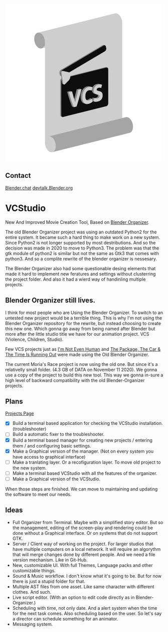 ![BLENDER-ORGANIZER](icon.png)

## Contact
[Blender.chat](https://blender.chat/channel/blenderorganizer_vcstudio)
[devtalk.Blender.org](https://devtalk.blender.org/t/blender-organizer-vcstudio-organization-of-the-projects)

# VCStudio

New And Improved Movie Creation Tool, Based on [Blender Organizer](https://github.com/JYamihud/blender-organizer).

The old Blender Organizer project was using an outdated Python2 for the entire system.
It became such a hard thing to make work on a new system. Since Python2 is not longer supported by most destributions. And so the decision was made in 2020 to move to Python3. The problem was that the gtk module of python2 is similar but not the same as Gtk3 that comes with python3. And so a complite rewrite of the blender organizer is nessesary.

The Blender Organizer also had some questionable desing elements that made it hard to implement new feratures and settings without clusterring the project folder. And also it had a wierd way of handinling multiple projects.

## Blender Organizer still lives.
I think for most people who are Using the Blender Organizer. To switch to an untested new project would be a terrible thing. This is why I'm not using the Blender Organizer repository for the rewrite, but instead choosing to create this new one. Which gonna go away from being named after Blender but more after the little studio title we have for our animation project. VCS (Violence, Children, Studio).

Few VCS projects just as [I'm Not Even Human](https://open.lbry.com/@VCS:7/Imnotevenhumanshortfilm:3?r=HnvEmZbrkAHCcWf7PDVzShfp4xafcBMW) and [The Package, The Car & The Time Is Running Out](https://open.lbry.com/@VCS:7/ThePackageTheCarAndTheTimeIsRunningOut:3?r=HnvEmZbrkAHCcWf7PDVzShfp4xafcBMW) were made using the Old Blender Organizer. 

The current Moria's Race project is now using the old one. But since it's a relativelly small folder. (4.3 GB of DATA on November 11 2020). We gonna use a copy of the project to build this new tool. This way we gonna in-sure a high level of backward compatibility with the old Blender-Organizer projects.

## Plans

[Projects Page](https://github.com/JYamihud/VCStudio/projects)

- [x] Build a terminal based application for checking the VCStudio installation. (troubleshooter)
- [ ] Build a automatic fixer to the troubleshooter.
- [x] Build a terminal based manager for creating new projects / entering them / and configuring basic settings.
- [x] Make a Graphical version of the manager. (Not on every system you have access to graphical interface)
- [ ] Make a tranlating layer. Or a recofiguration layer. To move old project to the new system.
- [ ] Make a terminal based VCStudio with all the features of the organizer.
- [ ] Make a Graphical version of the VCStudio.

When those steps are finished. We can move to maintaining and updating the software to meet our needs.

## Ideas

* Full Organizer from Terminal. Maybe with a simplified story editor. But so the management, editing of the screen-play and rendering could be done without a Graphical interface. Or on systems that do not support GTK.
* Server / Client way of working on the project. For larger studios that have multiple computers on a local network. It will require an algorythm that will merge changes done by different people. And we need a file version mechanism. Like in Git-Hub.
* New, customizable UI. With full Themes, Language packs and other customizable things.
* Sound & Music workflow. I don't know what it's going to be. But for now there is just a stupid folder for that.
* Multiple AST files from one asset. Like same character with different clothes. And such.
* Live script editor. (With an option to edit code directly as in Blender-Organizer.)
* Scheduling with time, not only date. And a alert system when the time for the next task comes. Also scheduling based on the user. So let's say a director can schedule something for an animator.
* Messaging system.
